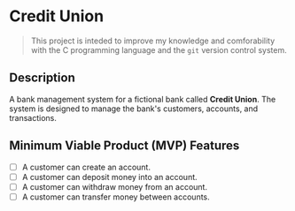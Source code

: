 # Credit Union

> This project is inteded to improve my knowledge and comforability with the C programming language and the `git` version control system.

## Description

A bank management system for a fictional bank called **Credit Union**. The system is designed to manage the bank's customers, accounts, and transactions.

## Minimum Viable Product (MVP) Features

- [ ] A customer can create an account.
- [ ] A customer can deposit money into an account.
- [ ] A customer can withdraw money from an account.
- [ ] A customer can transfer money between accounts.
